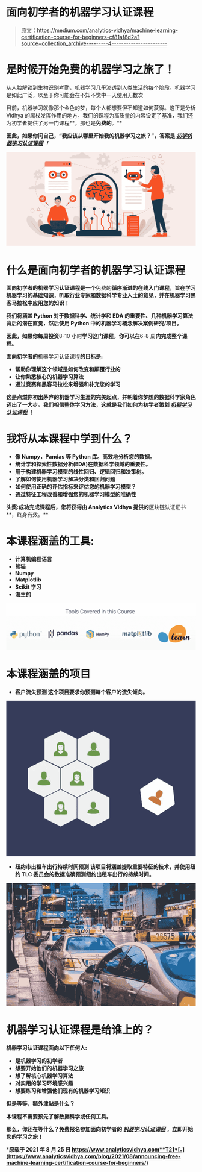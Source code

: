 # 面向初学者的机器学习认证课程

> 原文：<https://medium.com/analytics-vidhya/machine-learning-certification-course-for-beginners-cf81af8d2a?source=collection_archive---------4----------------------->

# 是时候开始免费的机器学习之旅了！

从人脸解锁到生物识别考勤，机器学习几乎渗透到人类生活的每个阶段。机器学习是如此广泛，以至于你可能会在不知不觉中一天使用无数次

目前，机器学习就像那个金色的梦，每个人都想要但不知道如何获得。这正是分析 Vidhya 的魔杖发挥作用的地方。我们的课程为高质量的内容设定了基准，我们还为初学者提供了另一门课程**，那也是**免费的**。**

**因此，如果你问自己，“我应该从哪里开始我的机器学习之旅？”，答案是 [***初学机器学习认证课程***](https://courses.analyticsvidhya.com/courses/Machine-Learning-Certification-Course-for-Beginners?utm_source=medium&utm_medium=announcement_article) ***！*****

**![](img/6d47e3ee2a64281566d5d633b2d7b05d.png)**

# **什么是面向初学者的机器学习认证课程**

**面向初学者的机器学习认证课程是一个**免费的**循序渐进的在线入门课程，旨在学习机器学习的基础知识，听取行业专家和数据科学专业人士的意见，并在机器学习黑客马拉松中应用您的知识！**

**我们将涵盖 Python 对于数据科学、统计学和 EDA 的重要性、几种机器学习算法背后的潜在直觉，然后使用 Python 中的机器学习概念解决案例研究/项目。**

**因此，如果你每周投资**8-10 小时**学习这门课程，你可以在**6-8 周**内完成整个课程。**

**面向初学者的**机器学习认证课程**的目标是:**

*   **帮助你理解这个领域是如何改变和颠覆行业的**
*   **让你熟悉核心的机器学习算法**
*   **通过竞赛和黑客马拉松来增强和补充您的学习**

**这是点燃你初出茅庐的机器学习生涯的完美起点，并朝着你梦想的数据科学家角色迈出了一大步。我们相信整体学习方法，这就是我们如何为初学者策划 [***机器学习认证课程***](https://courses.analyticsvidhya.com/courses/Machine-Learning-Certification-Course-for-Beginners?utm_source=medium&utm_medium=announcement_article) **！****

# **我将从本课程中学到什么？**

*   **像 Numpy，Pandas 等 Python 库。高效地分析您的数据。**
*   **统计学和探索性数据分析(EDA)在数据科学领域的重要性。**
*   **用于构建机器学习模型的线性回归、逻辑回归和决策树。**
*   **了解如何使用机器学习解决分类和回归问题**
*   **如何使用正确的评估指标来评估您的机器学习模型？**
*   **通过特征工程改善和增强您的机器学习模型的准确性**

**头奖:成功完成课程后，您将获得由 Analytics Vidhya 提供的**区块链认证证书**，终身有效。**

# **本课程涵盖的工具:**

*   **计算机编程语言**
*   **熊猫**
*   **Numpy**
*   **Matplotlib**
*   **Scikit 学习**
*   **海生的**

**![](img/277b69fd14f8dd7d56cb925477e1f44d.png)**

# **本课程涵盖的项目**

*   ****客户流失预测** 这个项目要求你预测每个客户的流失倾向。**

**![](img/4b94c3c917b0c9dc50ff15b2afe98da9.png)**

*   ****纽约市出租车出行持续时间预测** 该项目将涵盖提取重要特征的技术，并使用纽约 TLC 委员会的数据准确预测纽约出租车出行的持续时间。**

**![](img/1e6a12ae6136cbe028fddcd303381cf1.png)**

# **机器学习认证课程是给谁上的？**

**机器学习认证课程面向以下任何人:**

*   **是机器学习的初学者**
*   **想要开始他们的机器学习之旅**
*   **想了解核心机器学习算法**
*   **对实用的学习环境感兴趣**
*   **想要练习和增强他们现有的机器学习知识**

**但是等等，额外津贴是什么？**

**本课程不需要预先了解数据科学或任何工具。**

****那么，你还在等什么？免费报名参加面向初学者的** [***机器学习认证课程***](https://courses.analyticsvidhya.com/courses/Machine-Learning-Certification-Course-for-Beginners?utm_source=medium&utm_medium=announcement_article) **，立即开始您的学习之旅！****

***原载于 2021 年 8 月 25 日 https://www.analyticsvidhya.com**T21*[。](https://www.analyticsvidhya.com/blog/2021/08/announcing-free-machine-learning-certification-course-for-beginners/)**